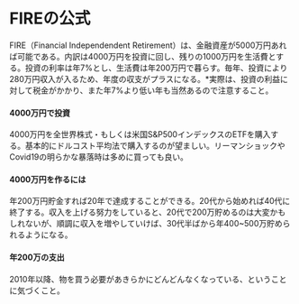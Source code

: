 # FIREの公式
FIRE（Financial Independendent Retirement）は、金融資産が5000万円あれば可能である。内訳は4000万円を投資に回し、残りの1000万円を生活費とする。投資の利率は年7%とし、生活費は年200万円で暮らす。毎年、投資により280万円収入が入るため、年度の収支がプラスになる。*実際は、投資の利益に対して税金がかかり、また年7%より低い年も当然あるので注意すること。




#### 4000万円で投資
4000万円を全世界株式・もしくは米国S&P500インデックスのETFを購入する。基本的にドルコスト平均法で購入するのが望ましい。リーマンショックやCovid19の明らかな暴落時は多めに買っても良い。

#### 4000万円を作るには
年200万円貯金すれば20年で達成することができる。20代から始めれば40代に終了する。収入を上げる努力をしていると、20代で200万貯めるのは大変かもしれないが、順調に収入を増やしていけば、30代半ばから年400~500万貯められるようになる。

#### 年200万の支出
2010年以降、物を買う必要があきらかにどんどんなくなっている、ということに気づくこと。
